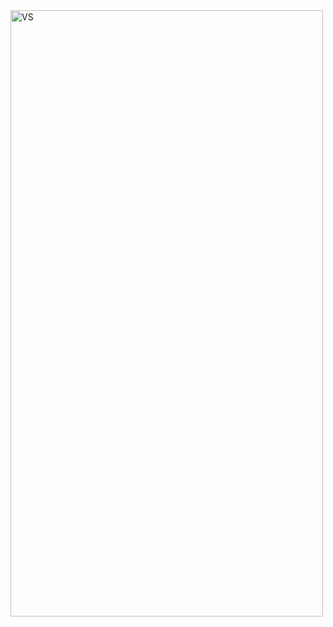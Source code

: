 

<img align="center" alt="VS" src="https://user-images.githubusercontent.com/47834415/105926157-5d522900-6039-11eb-8936-1a29d969e986.png" width="500px" height="970"/>
